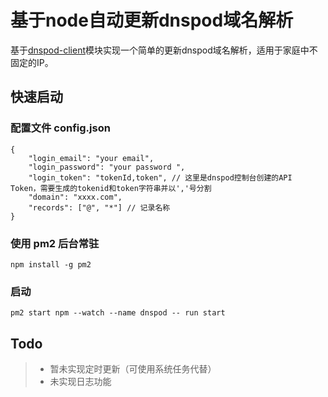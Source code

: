 # 基于node自动更新dnspod域名解析
基于[dnspod-client](https://github.com/ohsc/dnspod-client)模块实现一个简单的更新dnspod域名解析，适用于家庭中不固定的IP。
## 快速启动
### 配置文件 config.json
```
{
    "login_email": "your email",
    "login_password": "your password ",
    "login_token": "tokenId,token", // 这里是dnspod控制台创建的API Token，需要生成的tokenid和token字符串并以','号分割
    "domain": "xxxx.com",
    "records": ["@", "*"] // 记录名称
}
```
### 使用 pm2 后台常驻
```
npm install -g pm2
```
### 启动
```
pm2 start npm --watch --name dnspod -- run start
```
## Todo
> * 暂未实现定时更新（可使用系统任务代替）
> * 未实现日志功能